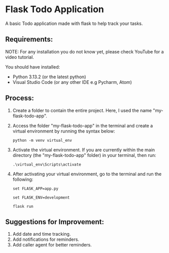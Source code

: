 # Flask Todo Application

A basic Todo application made with flask to help track your tasks.

## Requirements:

NOTE: For any installation you do not know yet, please check YouTube for a video tutorial.

You should have installed:

- Python 3.13.2 (or the latest python)
- Visual Studio Code (or any other IDE e.g Pycharm, Atom)

## Process:

1. Create a folder to contain the entire project. Here, I used the name "my-flask-todo-app".

2. Access the folder "my-flask-todo-app" in the terminal and create a virtual environment by running the syntax below:

   `python -m venv virtual_env`

3. Activate the virtual environment. If you are currently within the main directory (the "my-flask-todo-app" folder) in your terminal, then run:

   `.\virtual_env\Scripts\activate`

4. After activating your virtual environment, go to the terminal and run the following:

   `set FLASK_APP=app.py`

   `set FLASK_ENV=development`

   `flask run`

## Suggestions for Improvement:

1. Add date and time tracking.
2. Add notifications for reminders.
3. Add caller agent for better reminders.
